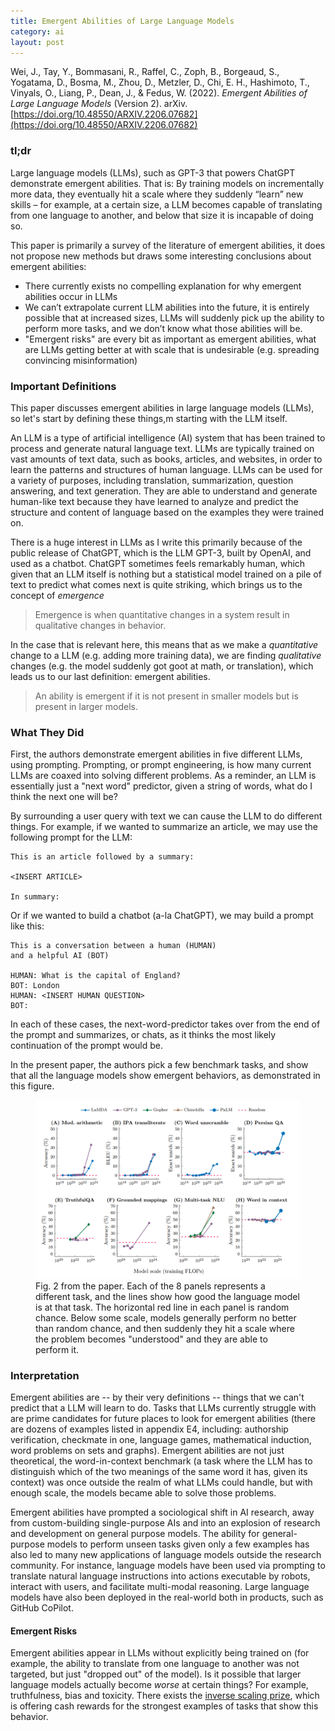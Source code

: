 ```yaml
---
title: Emergent Abilities of Large Language Models
category: ai
layout: post
---
```


Wei, J., Tay, Y., Bommasani, R., Raffel, C., Zoph, B., Borgeaud, S., Yogatama, D., Bosma, M., Zhou, D., Metzler, D., Chi, E. H., Hashimoto, T., Vinyals, O., Liang, P., Dean, J., & Fedus, W. (2022). *Emergent Abilities of Large Language Models* (Version 2). arXiv. [https://doi.org/10.48550/ARXIV.2206.07682](https://doi.org/10.48550/ARXIV.2206.07682)

### tl;dr

Large language models (LLMs), such as GPT-3 that powers ChatGPT demonstrate emergent abilities.  That is:  By training models on incrementally more data, they eventually hit a scale where they suddenly “learn” new skills – for example, at a certain size, a LLM becomes capable of translating from one language to another, and below that size it is incapable of doing so.

This paper is primarily a survey of the literature of emergent abilities, it does not propose new methods but draws some interesting conclusions about emergent abilities:

* There currently exists no compelling explanation for why emergent abilities occur in LLMs
* We can’t extrapolate current LLM abilities into the future, it is entirely possible that at increased sizes, LLMs will suddenly pick up the ability to perform more tasks, and we don’t know what those abilities will be.
* "Emergent risks" are every bit as important as emergent abilities, what are LLMs getting better at with scale that is undesirable (e.g. spreading convincing misinformation)

### Important Definitions

This paper discusses emergent abilities in large language models (LLMs), so let's start by defining these things,m starting with the LLM itself.

An LLM is a type of artificial intelligence (AI) system that has been trained to process and generate natural language text. LLMs are typically trained on vast amounts of text data, such as books, articles, and websites, in order to learn the patterns and structures of human language.  LLMs can be used for a variety of purposes, including translation, summarization, question answering, and text generation. They are able to understand and generate human-like text because they have learned to analyze and predict the structure and content of language based on the examples they were trained on.

There is a huge interest in LLMs as I write this primarily because of the public release of ChatGPT, which is the LLM GPT-3, built by OpenAI, and used as a chatbot.  ChatGPT sometimes feels remarkably human, which given that an LLM itself is nothing but a statistical model trained on a pile of text to predict what comes next is quite striking, which brings us to the concept of *emergence*

>Emergence is when quantitative changes in a system result in qualitative changes in behavior.

In the case that is relevant here, this means that as we make a *quantitative* change to a LLM (e.g. adding more training data), we are finding *qualitative* changes (e.g. the model suddenly got goot at math, or translation), which leads us to our last definition: emergent abilities.

> An ability is emergent if it is not present in smaller models but is present in larger models.

### What They Did

First, the authors demonstrate emergent abilities in five different LLMs, using prompting.  Prompting, or prompt engineering, is how many current LLMs are coaxed into solving different problems.  As a reminder, an LLM is essentially just a "next word" predictor, given a string of words, what do I think the next one will be?

By surrounding a user query with text we can cause the LLM to do different things.  For example, if we wanted to summarize an article, we may use the following prompt for the LLM:

```
This is an article followed by a summary:

<INSERT ARTICLE>

In summary:
```

Or if we wanted to build a chatbot (a-la ChatGPT), we may build a prompt like this:

```
This is a conversation between a human (HUMAN)
and a helpful AI (BOT)

HUMAN: What is the capital of England?
BOT: London
HUMAN: <INSERT HUMAN QUESTION>
BOT:
```

In each of these cases, the next-word-predictor takes over from the end of the prompt and summarizes, or chats, as it thinks the most likely continuation of the prompt would be.

In the present paper, the authors pick a few benchmark tasks, and show that all the language models show emergent behaviors, as demonstrated in this figure.

<figure>
  <img alt="Figure 2 from the paper, eight panels showing the performance of different LLMs on problems" src="/assets/images/posts/emergent/fig2.png" />
  <figcaption>
    Fig. 2 from the paper.  Each of the 8 panels represents a different task, and the lines show how good the language model is at that task.  The horizontal red line in each panel is random chance.  Below some scale, models generally perform no better than random chance, and then suddenly they hit a scale where the problem becomes "understood" and they are able to perform it.
  </figcaption>
</figure>

### Interpretation

Emergent abilities are -- by their very definitions -- things that we can't predict that a LLM will learn to do.  Tasks that LLMs currently struggle with are prime candidates for future places to look for emergent abilities (there are dozens of examples listed in appendix E4, including: authorship verification, checkmate in one, language games, mathematical induction, word problems on sets and graphs).  Emergent abilities are not just theoretical, the word-in-context benchmark (a task where the LLM has to distinguish which of the two meanings of the same word it has, given its context) was once outside the realm of what LLMs could handle, but with enough scale, the models became able to solve those problems.

Emergent abilities have prompted a sociological shift in AI research, away from custom-building single-purpose AIs and into an explosion of research and development on general purpose models. The ability for general-purpose models to perform unseen tasks given only a few examples has also led to
many new applications of language models outside the research community. For instance, language models have been used via prompting to translate natural language instructions into actions executable by robots, interact with users, and facilitate multi-modal reasoning. Large language models have also been deployed in the real-world both in products, such as GitHub CoPilot.

#### Emergent Risks

Emergent abilities appear in LLMs without explicitly being trained on (for example, the ability to translate from one language to another was not targeted, but just "dropped out" of the model).  Is it possible that larger language models actually become *worse* at certain things?  For example, truthfulness, bias and toxicity.  There exists the [inverse scaling prize](https://github.com/inverse-scaling/prize), which is offering cash rewards for the strongest examples of tasks that show this behavior.